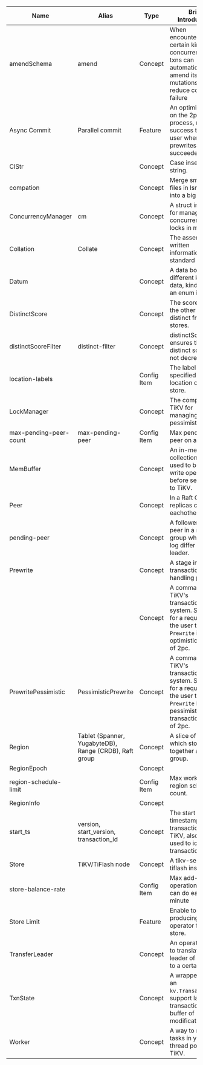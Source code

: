 | Name                   | Alias                                                  | Type        | Brief Introduction                                           | Links                                                        |
| ---------------------- | ------------------------------------------------------ | ----------- | ------------------------------------------------------------ | ------------------------------------------------------------ |
| amendSchema            | amend                                                  | Concept     | When encountering certain kinds of concurrent DDL, txns can automatically amend its mutations to reduce commit failure | [Code](https://github.com/pingcap/tidb/blob/eae64e40fee5976dc8d22ab5ad27b3f0cdba8a67/store/tikv/txn.go#L51), [Code](https://github.com/pingcap/tidb/blob/d19a21d92a9b9409ee8f1c7dbb197fdcf5b7c06c/session/schema_amender.go) |
| Async Commit           | Parallel commit                                        | Feature     | An optimization on the 2pc process, return success to the user when all prewrites have succeeded. | [Doc](https://github.com/tikv/sig-transaction/tree/master/design/async-commit) |
| CIStr                  |                                                        | Concept     | Case insensitive string.                                     | [Code](https://github.com/pingcap/parser/blob/44f6be1df1c40f366a708a5c3bb88e9a64482e44/model/model.go#L1016) |
| compation              |                                                        | Concept     | Merge small SST files in lsm tree into a big one.            | [Doc](https://docs.pingcap.com/zh/tidb/stable/tidb-lightning-glossary#compaction) |
| ConcurrencyManager     | cm                                                     | Concept     | A struct in TiKV for managing concurrency and locks in memory. | [Code](https://github.com/tikv/tikv/blob/ca88a46acdcdb1aedbab7ac94fb405e83bf04f2f/components/concurrency_manager/src/lib.rs#L3) |
| Collation              | Collate                                                | Concept        | The assembly of written information into a standard order.                                      | [Wikipedia](https://zh.m.wikipedia.org/wiki/Collation), [Code](https://github.com/pingcap/tidb/blob/28c9e9290b16758cb90e864d60db7cdf95eec168/util/collate/collate.go#L60) |
| Datum                  |                                                        | Concept     | A data box holds different kind of data, kind of like an enum in rust. | [Code](https://github.com/pingcap/tidb/blob/7c817195688833291fcabf01b0ab372170f19347/types/datum.go#L59) |
| DistinctScore          |                                                        | Concept     | The score that the other is distinct from the stores.        | [Code](https://github.com/tikv/pd/blob/0ea47138bf5c55f9b4ebd922e14a65478e96454e/server/core/store.go#L442) |
| distinctScoreFilter    | distinct-filter                                        | Concept     | distinctScoreFilter ensures that distinct score will not decrease. | [Code](https://github.com/tikv/pd/blob/e7c9c18e94ed5092ac4d8cc782323ca0a91c28e5/server/schedule/filter/filters.go#L162) |
| location-labels        |                                                        | Config Item | The label keys specified the location of a store.            | [Doc](https://docs.pingcap.com/zh/tidb/stable/pd-configuration-file#location-labels), [Config example](https://github.com/tikv/pd/blob/6a418cee3dc8358e10872ee19fc5470d522d102f/conf/config.toml#L148) |
| LockManager            |                                                        | Concept     | The component in TiKV for managing pessimistic locks.        | [Code](https://github.com/tikv/tikv/blob/2a2fa03da53b63f3fc24d7ea53aead40176979b5/src/storage/lock_manager.rs#L48) |
| max-pending-peer-count | max-pending-peer                                       | Config Item | Max pending-peer on a store.                                 | [Doc](https://docs.pingcap.com/zh/tidb/stable/pd-configuration-file#max-pending-peer-count) |
| MemBuffer |  | Concept | An in-memory kv collection, can be used to buffer write operations before send them to TiKV. | [Code](https://github.com/pingcap/tidb/blob/eae64e40fee5976dc8d22ab5ad27b3f0cdba8a67/kv/kv.go#L187) |
| Peer                   |                                                        | Concept     | In a Raft Group, replicas call eachother peer.               | [Doc](https://docs.pingcap.com/zh/tidb/stable/glossary#regionpeerraft-group) |
| pending-peer           |                                                        | Concept     | A follower/learner peer in a raft group which raft log differ a lot its leader. | [Doc](https://docs.pingcap.com/zh/tidb/stable/glossary#pendingdown) |
| Prewrite               |                                                        | Concept     | A stage in the 2pc transaction handling process              |                                                              |
|                        |                                                        | Concept     | A command in TiKV's transaction system. Stands for a request from the user to do the `Prewrite` in an optimistic stage of 2pc. | [Code](https://github.com/tikv/tikv/blob/3d45a79c242aacd3f44af9a766474dd3db5ac1e7/src/storage/txn/commands/prewrite.rs#L29) |
| PrewritePessimistic    | PessimisticPrewrite                                    | Concept     | A command in TiKV's transaction system. Stands for a request from the user to do the `Prewrite` in a pessimistic transaction stage of 2pc. | [Code](https://github.com/tikv/tikv/blob/3d45a79c242aacd3f44af9a766474dd3db5ac1e7/src/storage/txn/commands/prewrite.rs#L200) |
| Region                 | Tablet (Spanner, YugabyteDB), Range (CRDB), Raft group | Concept     | A slice of data which stored together as a Raft group.       | [Doc](https://docs.pingcap.com/zh/tidb/stable/glossary/#regionpeerraft-group), [Protobuf](https://github.com/pingcap/kvproto/blob/4c02fbeda1da100020c34d5a0eccbfa3cfd17532/proto/metapb.proto#L62) |
| RegionEpoch            |                                                        | Concept     |                                                              | [Protobuf](https://github.com/pingcap/kvproto/blob/4c02fbeda1da100020c34d5a0eccbfa3cfd17532/proto/metapb.proto#L55) |
| region-schedule-limit  |                                                        | Config Item | Max working region scheduling count.                         | [Doc](https://docs.pingcap.com/zh/tidb/stable/pd-configuration-file#region-schedule-limit) |
| RegionInfo             |                                                        | Concept     |                                                              | [Code](https://github.com/tikv/pd/blob/dcce131f52dafd9625ff8ae669b40e22f1d15953/server/core/region.go#L37) |
| start_ts               | version, start_version, transaction_id                 | Concept     | The start timestamp of a transaction in TiKV, also can be used to identify a transaction. | [Protobuf](https://github.com/pingcap/kvproto/blob/cdcb788eaebd513df2e5e98a7b8b4fe6132713cc/proto/kvrpcpb.proto#L80) |
| Store                  | TiKV/TiFlash node                                      | Concept     | A tikv-server or tiflash instance                            | [Doc](https://docs.pingcap.com/zh/tidb/stable/glossary#store) |
| store-balance-rate     |                                                        | Config Item | Max add-peer operations a TiKV can do each minute            | [Doc](https://docs.pingcap.com/zh/tidb/stable/pd-configuration-file#store-balance-rate) |
| Store Limit            |                                                        | Feature     | Enable to set max producing speed operator for each store.   | [Doc](https://docs.pingcap.com/zh/tidb/stable/configure-store-limit) |
| TransferLeader         |                                                        | Concept     | An operator step to translate the leader of a region to a certain Peer. | [Doc](https://docs.pingcap.com/zh/tidb/stable/glossary#operator-step) |
| TxnState               |                                                        | Concept     | A wrapper around an `kv.Transaction` to support lazy transaction and buffer of modifications. | [Code](https://github.com/pingcap/tidb/blob/43cccbb72fff3bbc4e086811cb7e2fc04786b444/session/txn.go#L39) |
| Worker                 |                                                        | Concept     | A way to run tasks in yatp thread pool in TiKV.              | [Code](https://github.com/tikv/tikv/blob/1a98d6c63735e26b9452551081de6711d18cd40f/components/tikv_util/src/worker/mod.rs#L5) |

